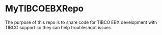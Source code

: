 # MyTIBCOEBXRepo

The purpose of this repo is to share code for TIBCO EBX development with TIBCO support so they can help troubleshoot issues.
